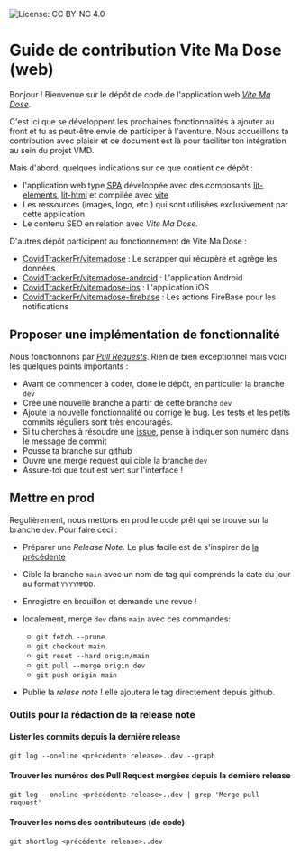 ![License: CC BY-NC 4.0](https://img.shields.io/badge/License-CC%20BY--NC%204.0-lightgrey.svg)

# Guide de contribution Vite Ma Dose (web)

Bonjour ! Bienvenue sur le dépôt de code de l'application web [_Vite Ma Dose_](https://vitemadose.covidtracker.fr/).

C'est ici que se développent les prochaines fonctionnalités à ajouter au front et tu as peut-être
envie de participer à l'aventure. Nous accueillons ta contribution avec plaisir et ce document
est là pour faciliter ton intégration au sein du projet VMD.

Mais d'abord, quelques indications sur ce que contient ce dépôt :

+ l'application web type [SPA](https://fr.wikipedia.org/wiki/Application_web_monopage) développée avec
  des composants [lit-elements](https://lit-element.polymer-project.org/guide/templates), [lit-html](https://lit-html.polymer-project.org/guide)
  et compilée avec [vite](vitejs.dev)
+ Les ressources (images, logo, etc.) qui sont utilisées exclusivement par cette application
+ Le contenu SEO en relation avec _Vite Ma Dose._

D'autres dépôt participent au fonctionnement de Vite Ma Dose :

+ [CovidTrackerFr/vitemadose](https://github.com/CovidTrackerFr/vitemadose) : Le scrapper qui récupère et agrège les données
+ [CovidTrackerFr/vitemadose-android](https://github.com/CovidTrackerFr/vitemadose-android) : L'application Android
+ [CovidTrackerFr/vitemadose-ios](https://github.com/CovidTrackerFr/vitemadose-ios) : L'application iOS
+ [CovidTrackerFr/vitemadose-firebase](https://github.com/CovidTrackerFr/vitemadose-firebase) : Les actions FireBase pour les notifications


## Proposer une implémentation de fonctionnalité

Nous fonctionnons par [_Pull Requests_](https://docs.github.com/en/github/collaborating-with-issues-and-pull-requests/about-pull-requests).
Rien de bien exceptionnel mais voici les quelques points importants :

+ Avant de commencer à coder, clone le dépôt, en particulier la branche `dev`
+ Crée une nouvelle branche à partir de cette branche `dev`
+ Ajoute la nouvelle fonctionnalité ou corrige le bug. Les tests et les petits commits réguliers sont très encouragés.
+ Si tu cherches à résoudre une [issue](https://github.com/CovidTrackerFr/vitemadose-front/issues), pense à indiquer son numéro dans le message de commit
+ Pousse ta branche sur github
+ Ouvre une merge request qui cible la branche `dev`
+ Assure-toi que tout est vert sur l'interface !


## Mettre en prod

Regulièrement, nous mettons en prod le code prêt qui se trouve sur la branche `dev`. Pour faire ceci :

+ Préparer une _Release Note._ Le plus facile est de s'inspirer de [la précédente](https://github.com/CovidTrackerFr/vitemadose-front/releases)
+ Cible la branche `main` avec un nom de tag qui comprends la date du jour au format `YYYYMMDD`.
+ Enregistre en brouillon et demande une revue !
+ localement, merge `dev` dans `main` avec ces commandes:
  - `git fetch --prune`
  - `git checkout main`
  - `git reset --hard origin/main`
  - `git pull --merge origin dev`
  - `git push origin main`

+ Publie la _relase note_ ! elle ajoutera le tag directement depuis github.

### Outils pour la rédaction de la release note

#### Lister les commits depuis la dernière release

    git log --oneline <précédente release>..dev --graph


#### Trouver les numéros des Pull Request mergées depuis la dernière release

    git log --oneline <précédente release>..dev | grep 'Merge pull request'

#### Trouver les noms des contributeurs (de code)

    git shortlog <précédente release>..dev
